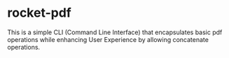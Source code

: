 # rocket-pdf
This is a simple CLI (Command Line Interface) that encapsulates basic pdf operations while enhancing User Experience by allowing concatenate operations.

